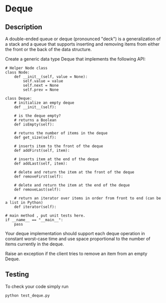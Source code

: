 # Deque

## Description
A double-ended queue or deque (pronounced "deck") is a generalization of a stack and a queue that supports inserting and removing items from either the front or the back  of the data structure. 

Create a generic data type Deque that implements the following API:

```
# Helper Node class
class Node:
    def __init__(self, value = None):
        self.value = value
        self.next = None
        self.prev = None

class Deque:
    # initialize an empty deque
    def __init__(self):

    # is the deque empty?
    # returns a Boolean 
    def isEmpty(self):

    # returns the number of items in the deque
    def get_size(self):

    # inserts item to the front of the deque
    def addFirst(self, item):
    
    # inserts item at the end of the deque
    def addLast(self, item):

    # delete and return the item at the front of the deque 
    def removeFirst(self):

    # delete and return the item at the end of the deque
    def removeLast(self):
    
    # return an iterator over items in order from front to end (can be a list in Python)
    def iterator(self):

# main method , put unit tests here.
if __name__ == "__main__":
    pass

```

Your deque implementation should support each deque operation in 
constant worst-case time and use space proportional to the number 
of items currently in the deque.

Raise an exception if the client tries to remove an item from an empty Deque.

## Testing
To check your code simply run 

```
python test_deque.py
```